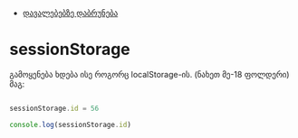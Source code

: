 
- [დავალებებზე დაბრუნება](README.md)

# sessionStorage

გამოყენება ხდება ისე როგორც localStorage-ის. (ნახეთ მე-18 ფოლდერი)  
მაგ:

```js

sessionStorage.id = 56

console.log(sessionStorage.id)

```
<!-- 
# Cookies

### შენახვა: 

```js

document.cookie = "user=nika nemsiwveridze; path=/; expires=Fri, Thu, 18 Dec 2026 12:00:00 UTC";


```

### მიღება: 

```js

console.log(document.cookie)

```

### ვადის გასვლის დრო: მინიჭება / დაანგარიშება
---

- `date.toUTCString()` - თარიღის ფორმატი

```js

const date = new Date();
date.setTime(date.getTime() + (2 * 60 * 1000)); //  ამჟამინდელ დროს + 2 წუთი

const expires = "expires=" + d.toUTCString();

document.cookie = `testCookie=gamarjoba test; ${expires}; path=/`;

```

### წაშლა
---

წასაშლელად უბრალოდ ვანიჭებთ წარსულ დროს

```js

document.cookie = "user=; expires=Thu, 01 Jan 1970 00:00:00 UTC; path=/;";

```
 -->
